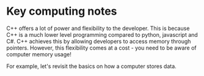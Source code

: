 # Key computing notes
C++ offers a lot of power and flexibility to the developer. This is because C++ is a much lower level programming 
compared to python, javascript and C#. C++ achieves this by allowing developers to access memory through pointers. However,
this flexibility comes at a cost - you need to be aware of computer memory usage!

For example, let's revisit the basics on how a computer stores data. 